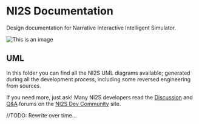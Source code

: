 # NI2S Documentation
Design documentation for Narrative Interactive Intelligent Simulator.

![This is an image](/../../../../github/docs/blob/main/assets/images/work-in-progress.png)

## UML
In this folder you can find all the NI2S UML diagrams available; generated during all the development process, including some reversed engineering from sources.

If you need more, just ask! Many NI2S developers read the [Discussion](https://not.available.yet/latest?exclude_tag=question) and [Q&A](https://not.available.yet/tag/question) forums on the [NI2S Dev Community](https://not.available.yet/community/) site.

//TODO: Rewrite over time...
